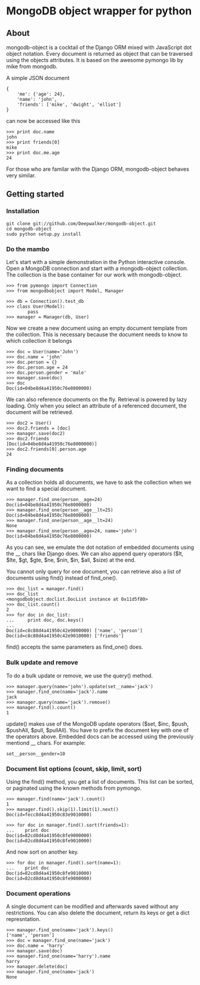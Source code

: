 # MongoDB object wrapper for python

## About

mongodb-object is a cocktail of the Django ORM mixed with JavaScript dot 
object notation. Every document is returned as object that can be traversed 
using the objects attributes. It is based on the awesome pymongo lib by
mike from mongodb.

A simple JSON document

    {
        'me': {'age': 24}, 
        'name': 'john', 
        'friends': ['mike', 'dwight', 'elliot']
    }
   
can now be accessed like this
   
    >>> print doc.name
    john
    >>> print friends[0]
    mike
    >>> print doc.me.age
    24
   
For those who are familar with the Django ORM, mongodb-object behaves very
similar.

## Getting started

### Installation

    git clone git://github.com/Deepwalker/mongodb-object.git
    cd mongodb-object
    sudo python setup.py install
    
### Do the mambo

Let's start with a simple demonstration in the Python interactive console.
Open a MongoDB connection and start with a mongodb-object collection. The
collection is the base container for our work with mongodb-object.

    >>> from pymongo import Connection
    >>> from mongodbobject import Model, Manager
    
    >>> db = Connection().test_db
    >>> class User(Model):
            pass
    >>> manager = Manager(db, User)

Now we create a new document using an empty document template from the
collection. This is necessary because the document needs to know to which
collection it belongs

    >>> doc = User(name='John')
    >>> doc.name = 'john'
    >>> doc.person = {}
    >>> doc.person.age = 24
    >>> doc.person.gender = 'male'
    >>> manager.save(doc)
    >>> doc
    Doc(id=04be8d4a41950c76e8000000)
    
We can also reference documents on the fly. Retrieval is powered by lazy
loading. Only when you select an attribute of a referenced document, the
document will be retrieved.

    >>> doc2 = User()
    >>> doc2.friends = [doc]
    >>> manager.save(doc2)
    >>> doc2.friends
    [Doc(id=04be8d4a41950c76e8000000)]
    >>> doc2.friends[0].person.age
    24
    
### Finding documents

As a collection holds all documents, we have to ask the collection when
we want to find a special document.

    >>> manager.find_one(person__age=24)
    Doc(id=04be8d4a41950c76e8000000)
    >>> manager.find_one(person__age__lt=25)
    Doc(id=04be8d4a41950c76e8000000)
    >>> manager.find_one(person__age__lt=24)
    None
    >>> manager.find_one(person__age=24, name='john')
    Doc(id=04be8d4a41950c76e8000000)
    
As you can see, we emulate the dot notation of embedded documents using
the __ chars like Django does. We can also append query operators 
($lt, $lte, $gt, $gte, $ne, $nin, $in, $all, $size) at the end.

You cannot only query for one document, you can retrieve also a list of
documents using find() instead of find_one().

    >>> doc_list = manager.find()
    >>> doc_list
    <mongodbobject.doclist.DocList instance at 0x11d5f80>
    >>> doc_list.count()
    2
    >>> for doc in doc_list:
    ...     print doc, doc.keys()
    ... 
    Doc(id=c8c88d4a41950c42e9000000) ['name', 'person']
    Doc(id=c8c88d4a41950c42e9010000) ['friends']
    
find() accepts the same parameters as find_one() does.

### Bulk update and remove

To do a bulk update or remove, we use the query() method.

    >>> manager.query(name='john').update(set__name='jack')
    >>> manager.find_one(name='jack').name
    jack
    >>> manager.query(name='jack').remove()
    >>> manager.find().count()
    1

update() makes use of the MongoDB update operators 
($set, $inc, $push, $pushAll, $pull, $pullAll). You have to prefix the 
document key with one of the operators above. Embedded docs can be
accessed using the previously mentiond __ chars. For example:

    set__person__gender=10
    
### Document list options (count, skip, limit, sort)

Using the find() method, you get a list of documents. This list can be
sorted, or paginated using the known methods from pymongo.

    >>> manager.find(name='jack').count()
    1
    >>> manager.find().skip(1).limit(1).next()
    Doc(id=fecc8d4a41950c83e9010000)
   
    >>> for doc in manager.find().sort(friends=1):
    ...    print doc
    Doc(id=82cd8d4a41950c8fe9000000)
    Doc(id=82cd8d4a41950c8fe9010000)
    
And now sort on another key.
    
    >>> for doc in manager.find().sort(name=1):
    ...    print doc
    Doc(id=82cd8d4a41950c8fe9010000)
    Doc(id=82cd8d4a41950c8fe9000000)
    
### Document operations

A single document can be modified and afterwards saved without any 
restrictions. You can also delete the document, return its keys or
get a dict represntation.

    >>> manager.find_one(name='jack').keys()
    ['name', 'person']
    >>> doc = manager.find_one(name='jack')
    >>> doc.name = 'harry'
    >>> manager.save(doc)
    >>> manager.find_one(name='harry').name
    harry
    >>> manager.delete(doc)
    >>> manager.find_one(name='jack')
    None
